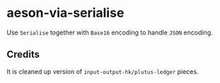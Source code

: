 # aeson-via-serialise

Use `Serialise` together with `Base16` encoding to handle `JSON` encoding.

## Credits

It is cleaned up version of `input-output-hk/plutus-ledger` pieces.
